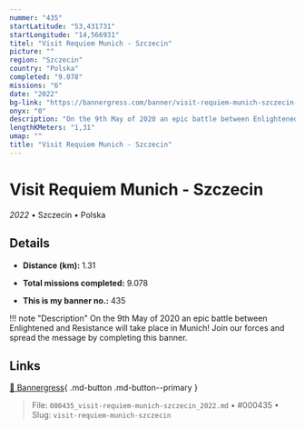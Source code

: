 ```yaml
---
nummer: "435"
startLatitude: "53,431731"
startLongitude: "14,566931"
titel: "Visit Requiem Munich - Szczecin"
picture: ""
region: "Szczecin"
country: "Polska"
completed: "9.078"
missions: "6"
date: "2022"
bg-link: "https://bannergress.com/banner/visit-requiem-munich-szczecin-f424"
onyx: "0"
description: "On the 9th May of 2020 an epic battle between Enlightened and Resistance will take place in Munich! Join our forces and spread the message by completing this banner."
lengthKMeters: "1,31"
umap: ""
title: "Visit Requiem Munich - Szczecin"
---
```

# Visit Requiem Munich - Szczecin

*2022* • Szczecin • Polska



## Details
- **Distance (km):** 1.31

- **Total missions completed:** 9.078
- **This is my banner no.:** 435


!!! note "Description"
    On the 9th May of 2020 an epic battle between Enlightened and Resistance will take place in Munich! Join our forces and spread the message by completing this banner.



## Links
[🔗 Bannergress](https://bannergress.com/banner/visit-requiem-munich-szczecin-f424){ .md-button .md-button--primary }



> File: `000435_visit-requiem-munich-szczecin_2022.md` • #000435 • Slug: `visit-requiem-munich-szczecin`
